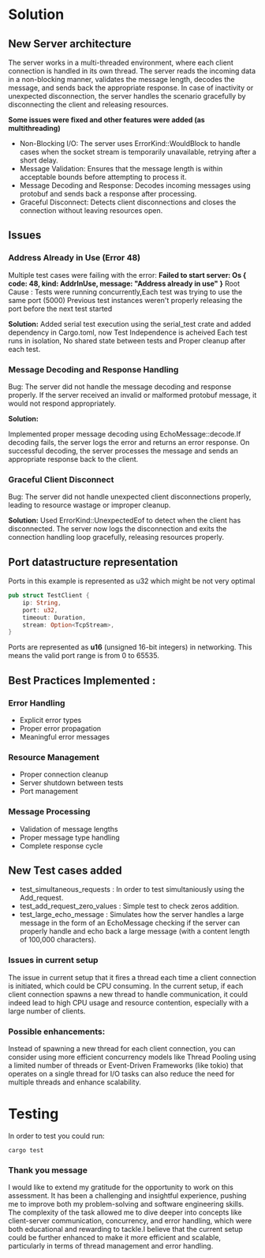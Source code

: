 # Solution

## New Server architecture

The server works in a multi-threaded environment, where each client connection is handled in its own thread. The server reads the incoming data in a non-blocking manner, validates the message length, decodes the message, and sends back the appropriate response. In case of inactivity or unexpected disconnection, the server handles the scenario gracefully by disconnecting the client and releasing resources.

**Some issues were fixed and other features were added (as multithreading)**

- Non-Blocking I/O: The server uses ErrorKind::WouldBlock to handle cases when the socket stream is temporarily unavailable, retrying after a short delay.
- Message Validation: Ensures that the message length is within acceptable bounds before attempting to process it.
- Message Decoding and Response: Decodes incoming messages using protobuf and sends back a response after processing.
- Graceful Disconnect: Detects client disconnections and closes the connection without leaving resources open.

## Issues

### Address Already in Use (Error 48)

Multiple test cases were failing with the error:
**Failed to start server: Os { code: 48, kind: AddrInUse, message: "Address already in use" }**
Root Cause : Tests were running concurrently,Each test was trying to use the same port (5000)
Previous test instances weren't properly releasing the port before the next test started

**Solution:**
Added serial test execution using the serial_test crate and added dependency in Cargo.toml, now Test Independence is acheived Each test runs in isolation, No shared state between tests and Proper cleanup after each test.

### Message Decoding and Response Handling

Bug: The server did not handle the message decoding and response properly. If the server received an invalid or malformed protobuf message, it would not respond appropriately.

**Solution:**

Implemented proper message decoding using EchoMessage::decode.If decoding fails, the server logs the error and returns an error response. On successful decoding, the server processes the message and sends an appropriate response back to the client.

### Graceful Client Disconnect

Bug: The server did not handle unexpected client disconnections properly, leading to resource wastage or improper cleanup.

**Solution:**
Used ErrorKind::UnexpectedEof to detect when the client has disconnected. The server now logs the disconnection and exits the connection handling loop gracefully, releasing resources properly.

## Port datastructure representation

Ports in this example is represented as u32 which might be not very optimal

```rust
pub struct TestClient {
    ip: String,
    port: u32,
    timeout: Duration,
    stream: Option<TcpStream>,
}
```

Ports are represented as **u16** (unsigned 16-bit integers) in networking. This means the valid port range is from 0 to 65535.

## Best Practices Implemented :

### Error Handling

- Explicit error types
- Proper error propagation
- Meaningful error messages

### Resource Management

- Proper connection cleanup
- Server shutdown between tests
- Port management

### Message Processing

- Validation of message lengths
- Proper message type handling
- Complete response cycle

## New Test cases added

- test_simultaneous_requests : In order to test simultaniously using the Add_request.
- test_add_request_zero_values : Simple test to check zeros addition.
- test_large_echo_message : Simulates how the server handles a large message in the form of an EchoMessage checking if the server can properly handle and echo back a large message (with a content length of 100,000 characters).

### Issues in current setup

The issue in current setup that it fires a thread each time a client connection is initiated, which could be CPU consuming.
In the current setup, if each client connection spawns a new thread to handle communication, it could indeed lead to high CPU usage and resource contention, especially with a large number of clients.

### Possible enhancements:

Instead of spawning a new thread for each client connection, you can consider using more efficient concurrency models like Thread Pooling using a limited number of threads or Event-Driven Frameworks (like tokio) that operates on a single thread for I/O tasks can also reduce the need for multiple threads and enhance scalability.

# Testing

In order to test you could run:

```shell
cargo test
```

### Thank you message

I would like to extend my gratitude for the opportunity to work on this assessment. It has been a challenging and insightful experience, pushing me to improve both my problem-solving and software engineering skills. The complexity of the task allowed me to dive deeper into concepts like client-server communication, concurrency, and error handling, which were both educational and rewarding to tackle.I believe that the current setup could be further enhanced to make it more efficient and scalable, particularly in terms of thread management and error handling.
